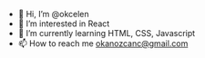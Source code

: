 - 👋 Hi, I’m @okcelen
- 👀 I’m interested in React
- 🌱 I’m currently learning HTML, CSS, Javascript
- 📫 How to reach me okanozcanc@gmail.com

<!---
okcelen/okcelen is a ✨ special ✨ repository because its `README.md` (this file) appears on your GitHub profile.
You can click the Preview link to take a look at your changes.
--->
